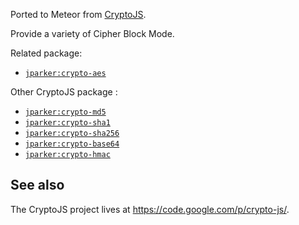 Ported to Meteor from [CryptoJS](https://code.google.com/p/crypto-js/). 

Provide a variety of Cipher Block Mode.

Related package:

- [`jparker:crypto-aes`](https://github.com/p-j/meteor-crypto-aes)

Other CryptoJS package : 

- [`jparker:crypto-md5`](https://github.com/p-j/meteor-crypto-md5)
- [`jparker:crypto-sha1`](https://github.com/p-j/meteor-crypto-sha1)
- [`jparker:crypto-sha256`](https://github.com/p-j/meteor-crypto-sha256)
- [`jparker:crypto-base64`](https://github.com/p-j/meteor-crypto-base64)
- [`jparker:crypto-hmac`](https://github.com/p-j/meteor-crypto-hmac)

See also
--------
The CryptoJS project lives at <https://code.google.com/p/crypto-js/>.